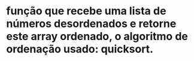 # função que recebe uma lista de números desordenados e retorne este array ordenado, o algoritmo de ordenação usado: quicksort.
